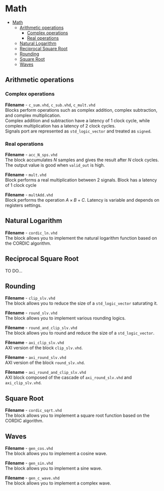 Math
===

- [Math](#math)
  - [Arithmetic operations](#arithmetic-operations)
    - [Complex operations](#complex-operations)
    - [Real operations](#real-operations)
  - [Natural Logarithm](#natural-logarithm)
  - [Reciprocal Square Root](#reciprocal-square-root)
  - [Rounding](#rounding)
  - [Square Root](#square-root)
  - [Waves](#waves)

## Arithmetic operations

### Complex operations

**Filename** - `c_sum.vhd`, `c_sub.vhd`, `c_mult.vhd`  
Blocks perform operations such as complex addition, complex subtraction, and complex multiplication.  
Complex addition and subtraction have a latency of 1 clock cycle, while complex multiplication has a latency of 2 clock cycles.  
Signals port are represented as `std_logic_vector` and treated as `signed`.

### Real operations

**Filename** - `acc_N_sps.vhd`  
The block accumulates $N$ samples and gives the result after $N$ clock cycles. The output value is good when `valid_out` is high.

**Filename** - `mult.vhd`  
Block performs a real multiplication between 2 signals. Block has a latency of 1 clock cycle

**Filename** - `multAdd.vhd`  
Block performs the operation $A \times B + C$. Latency is variable and depends on registers settings.

## Natural Logarithm

**Filename** - `cordic_ln.vhd`  
The block allows you to implement the natural logarithm function based on the CORDIC algorithm.

## Reciprocal Square Root

TO DO...

## Rounding

**Filename** - `clip_slv.vhd`  
The block allows you to reduce the size of a `std_logic_vector` saturating it.

**Filename** - `round_slv.vhd`  
The block allows you to implement various rounding logics.

**Filename** - `round_and_clip_slv.vhd`  
The block allows you to round and reduce the size of a `std_logic_vector`.

**Filename** - `axi_clip_slv.vhd`  
AXI version of the block `clip_slv.vhd`.

**Filename** - `axi_round_slv.vhd`  
AXI version of the block `round_slv.vhd`.

**Filename** - `axi_round_and_clip_slv.vhd`  
AXI block composed of the cascade of `axi_round_slv.vhd` and `axi_clip_slv.vhd`.

## Square Root

**Filename** - `cordic_sqrt.vhd`  
The block allows you to implement a square root function based on the CORDIC algorithm.

## Waves

**Filename** - `gen_cos.vhd`  
The block allows you to implement a cosine wave.

**Filename** - `gen_sin.vhd`  
The block allows you to implement a sine wave.

**Filename** - `gen_c_wave.vhd`  
The block allows you to implement a complex wave.